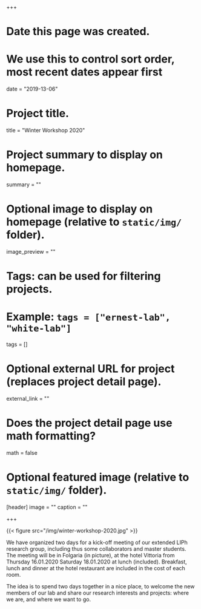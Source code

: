 +++
# Date this page was created.
# We use this to control sort order, most recent dates appear first
date = "2019-13-06"

# Project title.
title = "Winter Workshop 2020"

# Project summary to display on homepage.
summary = ""

# Optional image to display on homepage (relative to `static/img/` folder).
image_preview = ""

# Tags: can be used for filtering projects.
# Example: `tags = ["ernest-lab", "white-lab"]`
tags = []

# Optional external URL for project (replaces project detail page).
external_link = ""

# Does the project detail page use math formatting?
math = false

# Optional featured image (relative to `static/img/` folder).
[header]
image = ""
caption = ""

+++

{{< figure src="/img/winter-workshop-2020.jpg" >}}

We have organized two days for a kick-off meeting of our extended LIPh research group, including thus some collaborators and master students. The meeting will be in Folgaria (in picture), at the hotel Vittoria from Thursday 16.01.2020 Saturday 18.01.2020 at lunch (included). Breakfast, lunch and dinner at the hotel restaurant are included in the cost of each room.

The idea is to spend two days together in a nice place, to welcome the new members of our lab and share our research interests and projects: where we are, and where we want to go. <!--[Here](/files/Kick-off-program_LIPhLAB.pdf) you can find the program of the workshop.-->


<!--There is no fee for the conference, but you need to open your mission for the workshop [here](https://webapps.unipd.it/richieste/), so PhDs and Post-docs enrolled at the University of Padova can have the reimbursement for the two nights at the hotel. Unfortunately we are not able to reimburse the expenses for master students and guests.

For guests or for who want to stay more days, the cost of the full board per person per night is 70 euro for double room single use, and 55 euro for double room (shared with another person, i.e. 110 euro for two person).
-->
